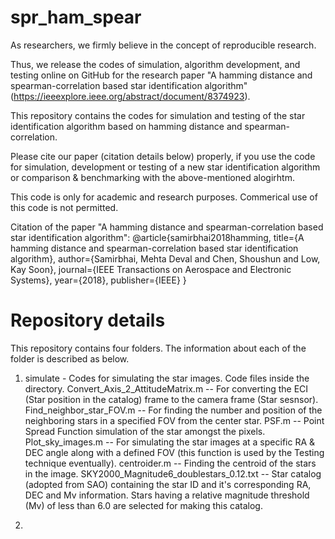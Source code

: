 # spr_ham_spear
As researchers, we firmly believe in the concept of reproducible research.

Thus, we release the codes of simulation, algorithm development, and testing online on GitHub for the research paper "A hamming distance and spearman-correlation based star identification algorithm" (https://ieeexplore.ieee.org/abstract/document/8374923).

This repository contains the codes for simulation and testing of the star identification algorithm based on hamming distance and spearman-correlation.

Please cite our paper (citation details below) properly, if you use the code for simulation, development or testing of a new star identification algorithm or comparison & benchmarking with the above-mentioned alogirhtm.

This code is only for academic and research purposes. Commerical use of this code is not permitted.

Citation of the paper "A hamming distance and spearman-correlation based star identification algorithm":
@article{samirbhai2018hamming,
  title={A hamming distance and spearman-correlation based star identification algorithm},
  author={Samirbhai, Mehta Deval and Chen, Shoushun and Low, Kay Soon},
  journal={IEEE Transactions on Aerospace and Electronic Systems},
  year={2018},
  publisher={IEEE}
}

# Repository details

This repository contains four folders. The information about each of the folder is described as below.

1. simulate - Codes for simulating the star images. Code files inside the directory.
  Convert_Axis_2_AttitudeMatrix.m -- For converting the ECI (Star position in the catalog) frame to the camera frame (Star sesnsor).
  Find_neighbor_star_FOV.m -- For finding the number and position of the neighboring stars in a specified FOV from the center star.
  PSF.m -- Point Spread Function simulation of the star amongst the pixels.
  Plot_sky_images.m -- For simulating the star images at a specific RA & DEC angle along with a defined FOV (this function is used by the Testing technique eventually).
  centroider.m -- Finding the centroid of the stars in the image.
  SKY2000_Magnitude6_doublestars_0.12.txt -- Star catalog (adopted from SAO) containing the star ID and it's corresponding RA, DEC and Mv information. Stars having a relative magnitude threshold (Mv) of less than 6.0 are selected for making this catalog.
  
 2. 
